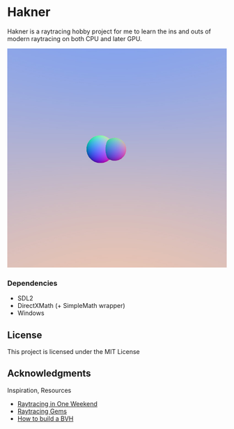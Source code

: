 # Hakner

Hakner is a raytracing hobby project for me to learn the ins and outs of modern raytracing on both CPU and later GPU.

<img src="https://github.com/WhatevvsDev/Hakner/blob/master/hakner/Render.jpg">

### Dependencies
* SDL2
* DirectXMath (+ SimpleMath wrapper)
* Windows

## License

This project is licensed under the MIT License

## Acknowledgments

Inspiration, Resources
* [Raytracing in One Weekend](https://raytracing.github.io/)
* [Raytracing Gems](https://www.realtimerendering.com/raytracinggems/)
* [How to build a BVH](https://jacco.ompf2.com/2022/04/13/how-to-build-a-bvh-part-1-basics/)

